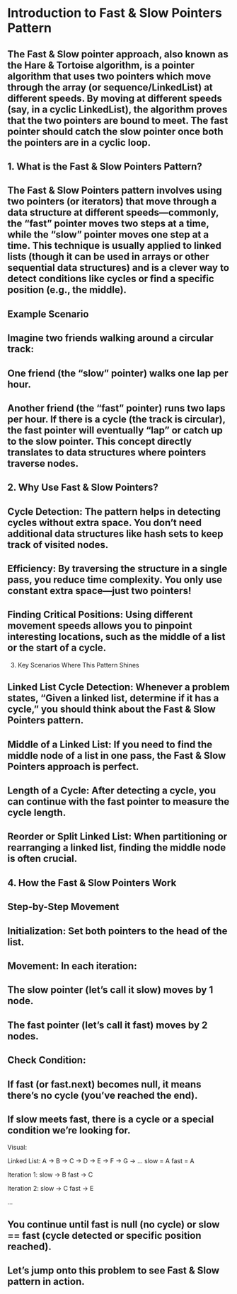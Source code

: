 # Introduction to Fast & Slow Pointers Pattern
## The Fast & Slow pointer approach, also known as the Hare & Tortoise algorithm, is a pointer algorithm that uses two pointers which move through the array (or sequence/LinkedList) at different speeds. By moving at different speeds (say, in a cyclic LinkedList), the algorithm proves that the two pointers are bound to meet. The fast pointer should catch the slow pointer once both the pointers are in a cyclic loop.

## 1. What is the Fast & Slow Pointers Pattern?

## The Fast & Slow Pointers pattern involves using two pointers (or iterators) that move through a data structure at different speeds—commonly, the “fast” pointer moves two steps at a time, while the “slow” pointer moves one step at a time. This technique is usually applied to linked lists (though it can be used in arrays or other sequential data structures) and is a clever way to detect conditions like cycles or find a specific position (e.g., the middle).

## Example Scenario

## Imagine two friends walking around a circular track:

## One friend (the “slow” pointer) walks one lap per hour.
## Another friend (the “fast” pointer) runs two laps per hour. If there is a cycle (the track is circular), the fast pointer will eventually “lap” or catch up to the slow pointer. This concept directly translates to data structures where pointers traverse nodes.
## 2. Why Use Fast & Slow Pointers?

## Cycle Detection: The pattern helps in detecting cycles without extra space. You don’t need additional data structures like hash sets to keep track of visited nodes.
## Efficiency: By traversing the structure in a single pass, you reduce time complexity. You only use constant extra space—just two pointers!
## Finding Critical Positions: Using different movement speeds allows you to pinpoint interesting locations, such as the middle of a list or the start of a cycle.
3. Key Scenarios Where This Pattern Shines

## Linked List Cycle Detection: Whenever a problem states, “Given a linked list, determine if it has a cycle,” you should think about the Fast & Slow Pointers pattern.
## Middle of a Linked List: If you need to find the middle node of a list in one pass, the Fast & Slow Pointers approach is perfect.
## Length of a Cycle: After detecting a cycle, you can continue with the fast pointer to measure the cycle length.
## Reorder or Split Linked List: When partitioning or rearranging a linked list, finding the middle node is often crucial.
## 4. How the Fast & Slow Pointers Work

## Step-by-Step Movement

## Initialization: Set both pointers to the head of the list.
## Movement: In each iteration:
## The slow pointer (let’s call it slow) moves by 1 node.
## The fast pointer (let’s call it fast) moves by 2 nodes.
## Check Condition:
## If fast (or fast.next) becomes null, it means there’s no cycle (you’ve reached the end).
## If slow meets fast, there is a cycle or a special condition we’re looking for.
Visual:

Linked List: A -> B -> C -> D -> E -> F -> G -> ...
slow = A
fast = A

Iteration 1:
  slow -> B
  fast -> C

Iteration 2:
  slow -> C
  fast -> E

...
## You continue until fast is null (no cycle) or slow == fast (cycle detected or specific position reached).

## Let’s jump onto this problem to see Fast & Slow pattern in action.